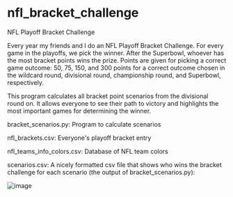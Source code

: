 # nfl_bracket_challenge
NFL Playoff Bracket Challenge

Every year my friends and I do an NFL Playoff Bracket Challenge. For every game in the playoffs, we pick the winner. After the Superbowl, whoever has the most bracket points wins the prize. Points are given for picking a correct game outcome: 50, 75, 150, and 300 points for a correct outcome chosen in the wildcard round, divisional round, championship round, and Superbowl, respectively.

This program calculates all bracket point scenarios from the divisional round on. It allows everyone to see their path to victory and highlights the most important games for determining the winner.

bracket_scenarios.py: Program to calculate scenarios

nfl_brackets.csv: Everyone's playoff bracket entry

nfl_teams_info_colors.csv: Database of NFL team colors

scenarios.csv: A nicely formatted csv file that shows who wins the bracket challenge for each scenario (the output of bracket_scenarios.py):

![image](https://github.com/user-attachments/assets/c4113a15-5e39-4916-8d04-f2c2dfbd83ed)


